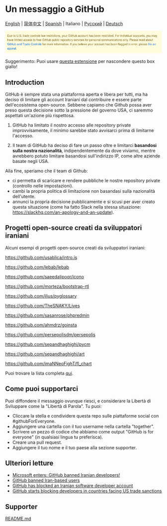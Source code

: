 # Un messaggio a GitHub

[English](./README.md) | [简体中文](./README-CN.md) | [Spanish](./README-ES.md) | Italiano | [Русский](./README-RU.md) | [Deutsch](./README-DE.md)

![alt text](./message.png)

Suggerimento: Puoi usare [questa estensione](https://github.com/MohamadKh75/ShutHub) per nascondere questo box giallo!

## Introduction

GitHub è sempre stata una piattaforma aperta e libera per tutti, ma ha deciso di limitare gli account Iraniani dal contribuire e essere parte dell'ecosistema open-source. Sebbene capiamo che Github possa aver preso questa decisione sotto la pressione del governo USA, ci saremmo aspettati un'azione più rispettosa.


1) GitHub ha limitato il nostro accesso alle repository private improvvisamente, il minimo sarebbe stato avvisarci prima di limitarne l'accesso.

2) Il team di GitHub ha deciso di fare un passo oltre e limitarci **basandosi sulla nostra nazionalità**, indipendentemente da dove viviamo, mentre avrebbero potuto limitare basandosi sull'indirizzo IP, come altre aziende basate negli USA.

Alla fine, speriamo che il team di Github:
- ci permetta di scaricare e rendere pubbliche le nostre repository private (controllo nelle impostazioni).
- cambi la propria politica di limitazione non basandasi sulla nazionalità dell'utente.
- annunci la propria decisione pubblicamente e si scusi per aver creato questa situazione (come ha fatto Slack nella stessa situazione: https://slackhq.com/an-apology-and-an-update).


## Progetti open-source creati da sviluppatori iraniani

Alcuni esempi di progetti open-source creati da sviluppatori iraniani:

https://github.com/usablica/intro.js

https://github.com/lebab/lebab

https://github.com/saeedalipoor/icono

https://github.com/morteza/bootstrap-rtl

https://github.com/ilius/pyglossary

https://github.com/TheSNAKY/Lives

https://github.com/sasanrose/phpredmin

https://github.com/ahmdrz/goinsta

https://github.com/persepolisdm/persepolis

https://github.com/sepandhaghighi/pycm

https://github.com/sepandhaghighi/art

https://github.com/imaNNeoFighT/fl_chart

Puoi trovare la lista completa [qui](https://github.com/mohebifar/made-in-iran).

## Come puoi supportarci

Puoi diffondere il messaggio ovunque riesci, e considerare la Libertà di Sviluppare come la "Libertà di Parola".
Tu puoi:

- Cliccare la stella e condividere questa repo sulle piattaforme social con #githubForEveryone.
- Aggiungere una cartella con il tuo username nella cartella "together".
- Scrivere un pezzo di codice che abbiamo come output "GitHub is for everyone" (in qualsiasi lingua tu preferisca).
- Creare una pull request.
- Aggiungere il tuo nome e il tuo paese alla sezione supporter.

## Ulteriori letture
  - [Microsoft enters: GitHub banned Iranian developers!](https://medium.com/@d.aliyamini/microsoft-enters-github-banned-iranian-developers-843f7c60a146)
  - [GitHub banned Iran-based users](https://financialtribune.com/articles/sci-tech/99111/github-bans-iran-based-users)
  - [GitHub has blocked an Iranian software developer account](https://hub.packtpub.com/github-has-blocked-an-iranian-software-developers-account)
  - [GitHub starts blocking developers in countries facing US trade sanctions](https://www.zdnet.com/article/github-starts-blocking-developers-in-countries-facing-us-trade-sanctions)

## Supporter

[README.md](README.md#supporters)

